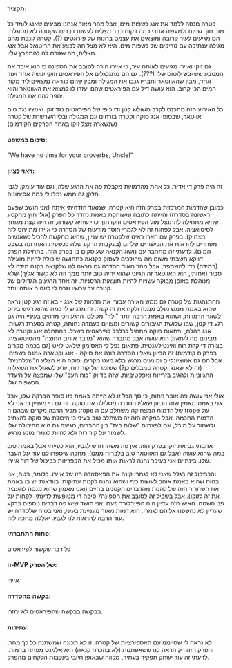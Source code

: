 #### **תקציר:**
קטרה מנסה ללמד את אנג כשפות מים, אבל מהר מאוד אנחנו מבינים שאנג לומד כל מוב תוך שניות ולמעשה אחרי כמה דקות כבר מצליח לעשות דברים שקטרה לא מסוגלת. הם מגיעים לעיר קרובה ומוצאים את עצמם בחנות של פיראטים (?). קטרה גונבת מהם מגילה ענתיקה עם טריקים של כשפות מים. היא לא מצליחה לבצע את הריטואל אבל אנג מצליח, מה שגורם לה להתפרץ עליו.

גם זוקי ואיירו מגיעים לאותה עיר, כי איירו הורה לסובב את הספינה כי הוא איבד את המטבע שש-בש לוטוס שלו (???). גם הם מתגלגלים אל הפיראטים וזוקי עושה אחד ועוד אחד, מבין שהאווטאר וחבריו גנבו את המגילה ומבין שהם כנראה נמצאים ליד מקור המים הכי קרוב. הוא עושה דיל עם הפיראטים שהם יעזרו לו למצוא את האווטאר והוא יחזיר להם את המגילה.

כל האירוע הזה מתכנס לקרב משולש קטן ודי כיפי של הפיראטים נגד זוקו ואנשיו נגד טים אווטאר, שבסופו אנג סוקה וקטרה בורחים עם המגילה ובלי השרשרת של קטרה (שנשארה אצל זוקו באחד הפרקים הקודמים)
#### **סיכום במשפט:**
"We have no time for your proverbs, Uncle!" 

#### **ראוי לציון:**
זה היה פרק די אדיר. כל אחת מהדמויות מקבלת פה את הרגע שלה, וגם עוד עומק. לגבי חלקן גם ממש נפלו לי כמה אסימונים.

כמובן שהדמות המרכזית בפרק הזה היא קטרה, שמאוד הזדהיתי איתה (אני חושב שפעם ראשונה בסדרה) והייתה כתובה ומשוחקת באמת נהדר כל הפרק (אולי חוץ מהקטע שהיא מתחילה להתנצל מול הפיראטים וזוקו תוך כדי שהיא קשורה, זה היה קצת מגוחך לסיטואציה. אבל לפחות זה לא לגמרי חוסר מודעות של הסדרה כי איירו מתייחס לזה מצחיק). בפרק עם הארו ראינו שלקטרה יש עניין, שהיא מתקשה להכיל כשאנשים מפחדים להראות את הכישורים שלהם (בעקבות הרקע שלה ככשפית האחרונה בשבט המים). לדעתי זה מתחבר עם נושא הקנאה שעוסקים בו בפרק הזה. בתחילת הפרק דווקא חשבתי משום מה שהולכים לעסוק בקנאה כתחושה שיכולה להיות מועילה (במידה) כדי להשתפר, אבל מהר מאוד הסדרה גם מראה לנו שלקנאה בקנה מידה לא סביר (אחותי, הוא האווטאר זה הגיוני שהוא יהיה טוב יותר ממך וזה לא קשור אליך) שלא מנוהלת באופן מבוקר עשויות להיות תוצאות הרסניות. זה אחד הרגעים הגדולים של קטרה עד עכשיו וגרם לי לאהוב אותה יותר.

ההתנהגות של קטרה גם ממש האירה עבורי את הדמות של אנג - באיזה רגע קטן נראה שהוא באמת ממש נעלב ממנה ולקח את זה קשה. זה מדגיש לי כמה שהוא רגיש ביחס לשאר הדמויות, ושהוא באמת הרבה יותר "ילד" מכולם.
הרגע הכי מדהים בעיניי היה גם רגע די קטן, שבו שלושת הגיבורים קשורים ומצויים בעמדה נחותה, קטרה בסערת רגשות, אנג בהלם, ופתאום סוקה מתחיל לבלבל לפיראטים בשכל. בהתחלה אנג וקטרה לא מבינים מה לעזאזל הוא עושה אבל מתברר שהוא "מדבר אותם החוצה" מהסיטואציה, בצורה די קרת רוח ואינטיליגנטית. פתאום נפל לי האסימון שלאט לאט (גם בכמה מקרים בפרקים קודמים) זה הכיוון שאליו הסדרה בונה את סוקה - אנג וקטארה אמנם כשפים, אבל הם גם אמוציונליים ומונעים מרגש בלא מעט מקרים. סוקה הוא הצלע ה"שכלתנית" (זה לא שאנג וקטרה טמבלים כן?) ששומר על קור רוח, יודע לשאול את השאלות ההגיוניות ולהגיב בזריזות ואפקטיביות. שזה בדיוק "כוח העל" שלו שמפצה על היעדר הכשפות שלו.

אולי אני עושה פה אובר ניתוח, כי סך הכל זו לא הייתה באמת כזו סופר הברקה שלו, אבל אני באמת מאמין שזה הכיוון שאליו הסדרה מסלילה את סוקה. זה גם די מעניין כי אני לא מכיר הרבה מקרים שבהם ה trope של הדמות המצחיקה משתלב עם ה trope של הדמות החכמה. אבל במקרה הזה זה משתלב טוב בעיני כי היכולת של סוקה להצחיק ולשמור על מורל, וגם לפעמים "שלום בית" בין החברים, מגיעה גם היא מהיכולת שלו לשמור על קור רוח ולא להיות לגמרי מונע מרגש.

אהבתי גם את זוקו בפרק הזה. אין פה משהו חדש לגביו, הוא כפייתי אבל באמת טוב במה שהוא עושה (אבל גם האווטאר טוב בלברוח ממנו). מחכה שיספרו לנו עוד על העבר שלו. בינתיים אני בעיקר נהנה לראות אותו מכיל את הקפריזות כביכול של דוד איירו.

והכביכול זה בגלל שאני לא לגמרי קונה את הפאסאדה הזו של איירו. כלומר, בטח, אני בטוח שהוא באמת אוהב לעשות כיף ושהוא נהנה לקנות עתיקות. בוודאות יש בו באמת את השחרור הזה של להנות מהדברים הקטנים בחיים (ואני מאמין שהוא מנסה להעביר את זה לזוקו). אבל בשביל זה לסובב את הספינה? סיבה די מטופשת לדעתי. לפחות על פני השטח. האיש הזה עדיין היה הפיירלורד פעם. אני חושד שיש פה דברים נוספים ברקע שעדיין לא נחשפנו אליהם לגמרי. הוא דמות מאוד מעניינת בעיני, ואני בטוח שלסדרה יש עוד הרבה להראות לנו לגביו. יאללה מחכה לזה.
#### **פחות התחברתי:**
כל דבר שקשור לפיראטים
#### **ה-MVP של הפרק:**
איירו
#### **בקשה מהסדרה:**
בבקשה בבקשה שהפיראטים לא יחזרו.
#### **עתידות:**
לא נראה לי שסיימנו עם האספירציות של קטרה. זו לא תכונה שמשתנה כל כך מהר, והפרק הזה רק הראה לנו ששאפתנות (לא בהכרח קנאה) היא אלמנט מפתח בדמות. לדעתי זה עוד ישחק תפקיד בעתיד, מקווה שבאופן חיובי בעקבות הלקחים מהפרק.